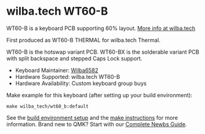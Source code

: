 # wilba.tech WT60-B

WT60-B is a keyboard PCB supporting 60% layout. [More info at wilba.tech](https://wilba.tech/)

First produced as WT60-B THERMAL for wilba.tech Thermal.

WT60-B is the hotswap variant PCB.
WT60-BX is the solderable variant PCB with split backspace and stepped Caps Lock support.

* Keyboard Maintainer: [Wilba6582](https://github.com/Wilba6582)
* Hardware Supported: wilba.tech WT60-B
* Hardware Availability: Custom keyboard group buys

Make example for this keyboard (after setting up your build environment):

    make wilba_tech/wt60_b:default

See the [build environment setup](https://docs.qmk.fm/#/getting_started_build_tools) and the [make instructions](https://docs.qmk.fm/#/getting_started_make_guide) for more information. Brand new to QMK? Start with our [Complete Newbs Guide](https://docs.qmk.fm/#/newbs).